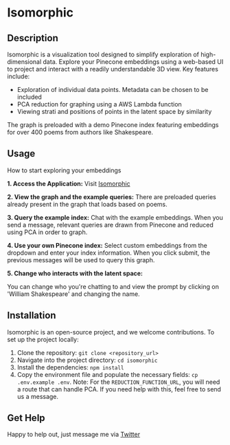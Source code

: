 # Isomorphic

## Description

Isomorphic is a visualization tool designed to simplify exploration of high-dimensional data. Explore your Pinecone embeddings using a web-based UI to project and interact with a readily understandable 3D view. Key features include:

- Exploration of individual data points. Metadata can be chosen to be included
- PCA reduction for graphing using a AWS Lambda function
- Viewing strati and positions of points in the latent space by similarity

The graph is preloaded with a demo Pinecone index featuring embeddings for over 400 poems from authors like Shakespeare.

## Usage

How to start exploring your embeddings

**1. Access the Application:**
Visit [Isomorphic](https://isomorphic-alpha.vercel.app/)

**2. View the graph and the example queries:**
There are preloaded queries already present in the graph that loads based on poems.

**3. Query the example index:**
Chat with the example embeddings. When you send a message, relevant queries are drawn from Pinecone and reduced using PCA in order to graph.

**4. Use your own Pinecone index:**
Select custom embeddings from the dropdown and enter your index information. When you click submit, the previous messages will be used to query this graph.

**5. Change who interacts with the latent space:**

You can change who you're chatting to and view the prompt by clicking on 'William Shakespeare' and changing the name.

## Installation

Isomorphic is an open-source project, and we welcome contributions. To set up the project locally:

1. Clone the repository: `git clone <repository_url>`
2. Navigate into the project directory: `cd isomorphic`
3. Install the dependencies: `npm install`
4. Copy the environment file and populate the necessary fields: `cp .env.example .env`. Note: For the `REDUCTION_FUNCTION_URL`, you will need a route that can handle PCA. If you need help with this, feel free to send us a message.

## Get Help

Happy to help out, just message me via [Twitter](https://twitter.com/silennai)
